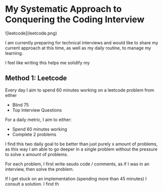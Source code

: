 <h1> My Systematic Approach to Conquering the Coding Interview</h1>
![leetcode](leetcode.png)

I am currently preparing for technical interviews and would like to share my current approach at this time, as well as my daily routine, to manage my learning. 

I feel like writing this helps me solidify my 

## Method 1: Leetcode

Every day I aim to spend 60 minutes working on a leetcode problem from either
- Blind 75
- Top Interview Questions

For a daily metric, I aim to either:
- Spend 60 minutes working 
- Complete 2 problems

I find this two daily goal to be better than just purely x amount of problems, as this way I am able to go deeper in a single problem without the pressure to solve x amount of problems. 

For each problem, I first write seudo code / comments, as if I was in an interview, then solve the problem. 

If I get stuck on an implementation (spending more than 45 minutes) I consult a solution. I find th

